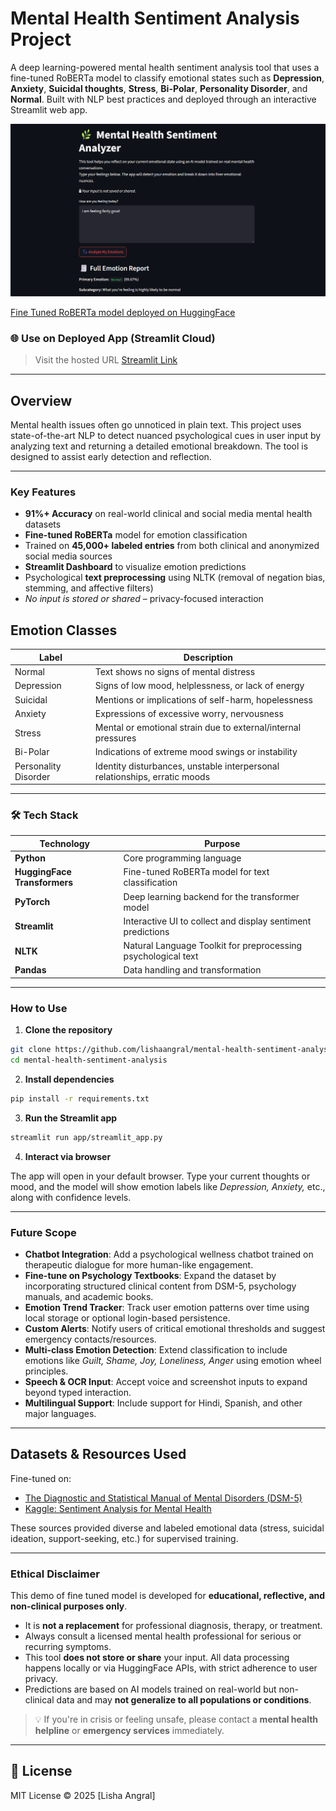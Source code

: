 # Mental Health Sentiment Analysis Project

A deep learning-powered mental health sentiment analysis tool that uses a fine-tuned RoBERTa model to classify emotional states such as **Depression**, **Anxiety**, **Suicidal thoughts**, **Stress**, **Bi-Polar**, **Personality Disorder**, and **Normal**. Built with NLP best practices and deployed through an interactive Streamlit web app.

![Mental Health Sentiment Monitor](./preview.png)

[Fine Tuned RoBERTa model deployed on HuggingFace](https://huggingface.co/lishaangral/roberta-mental-health)

### 🌐 Use on Deployed App (Streamlit Cloud)

> Visit the hosted URL [Streamlit Link](https://mental-health-sentiment-analysis.streamlit.app/)

---

## Overview

Mental health issues often go unnoticed in plain text. This project uses state-of-the-art NLP to detect nuanced psychological cues in user input by analyzing text and returning a detailed emotional breakdown. The tool is designed to assist early detection and reflection.

---

### Key Features

- **91%+ Accuracy** on real-world clinical and social media mental health datasets
- **Fine-tuned RoBERTa** model for emotion classification
- Trained on **45,000+ labeled entries** from both clinical and anonymized social media sources
- **Streamlit Dashboard** to visualize emotion predictions
- Psychological **text preprocessing** using NLTK (removal of negation bias, stemming, and affective filters)
- *No input is stored or shared* – privacy-focused interaction

## Emotion Classes

| Label                | Description                                                                 |
|---------------------|-----------------------------------------------------------------------------|
| Normal              | Text shows no signs of mental distress                                      |
| Depression          | Signs of low mood, helplessness, or lack of energy                          |
| Suicidal            | Mentions or implications of self-harm, hopelessness                         |
| Anxiety             | Expressions of excessive worry, nervousness                                 |
| Stress              | Mental or emotional strain due to external/internal pressures               |
| Bi-Polar            | Indications of extreme mood swings or instability                           |
| Personality Disorder| Identity disturbances, unstable interpersonal relationships, erratic moods |

---

### 🛠️ Tech Stack

| Technology                        | Purpose                                                       |
| --------------------------------- | ------------------------------------------------------------- |
| **Python**                        | Core programming language                                     |
| **HuggingFace Transformers**      | Fine-tuned RoBERTa model for text classification              |
| **PyTorch**                       | Deep learning backend for the transformer model               |
| **Streamlit**                     | Interactive UI to collect and display sentiment predictions   |
| **NLTK**                          | Natural Language Toolkit for preprocessing psychological text |
| **Pandas**                        | Data handling and transformation                              |

---

### How to Use

1. **Clone the repository**

```bash
git clone https://github.com/lishaangral/mental-health-sentiment-analysis
cd mental-health-sentiment-analysis
```

2. **Install dependencies**

```bash
pip install -r requirements.txt
```

3. **Run the Streamlit app**

```bash
streamlit run app/streamlit_app.py
```

4. **Interact via browser**

The app will open in your default browser.
Type your current thoughts or mood, and the model will show emotion labels like *Depression, Anxiety,* etc., along with confidence levels.

---

### Future Scope

* **Chatbot Integration**: Add a psychological wellness chatbot trained on therapeutic dialogue for more human-like engagement.
* **Fine-tune on Psychology Textbooks**: Expand the dataset by incorporating structured clinical content from DSM-5, psychology manuals, and academic books.
* **Emotion Trend Tracker**: Track user emotion patterns over time using local storage or optional login-based persistence.
* **Custom Alerts**: Notify users of critical emotional thresholds and suggest emergency contacts/resources.
* **Multi-class Emotion Detection**: Extend classification to include emotions like *Guilt, Shame, Joy, Loneliness, Anger* using emotion wheel principles.
* **Speech & OCR Input**: Accept voice and screenshot inputs to expand beyond typed interaction.
* **Multilingual Support**: Include support for Hindi, Spanish, and other major languages.

---

## Datasets & Resources Used

Fine-tuned on:

* [The Diagnostic and Statistical Manual of Mental Disorders (DSM-5)](https://psychiatryonline.org/doi/book/10.1176/appi.books.9780890425787)
* [Kaggle: Sentiment Analysis for Mental Health](https://www.kaggle.com/datasets/suchintikasarkar/sentiment-analysis-for-mental-health)

These sources provided diverse and labeled emotional data (stress, suicidal ideation, support-seeking, etc.) for supervised training.

---
### Ethical Disclaimer

This demo of fine tuned model is developed for **educational, reflective, and non-clinical purposes only**.

* It is **not a replacement** for professional diagnosis, therapy, or treatment.
* Always consult a licensed mental health professional for serious or recurring symptoms.
* This tool **does not store or share** your input. All data processing happens locally or via HuggingFace APIs, with strict adherence to user privacy.
* Predictions are based on AI models trained on real-world but non-clinical data and may **not generalize to all populations or conditions**.

> 💡 If you're in crisis or feeling unsafe, please contact a **mental health helpline** or **emergency services** immediately.

---
## 🧾 License

MIT License © 2025 \[Lisha Angral]
